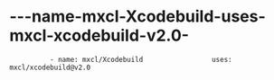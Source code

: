 # ---name-mxcl-Xcodebuild-uses-mxcl-xcodebuild-v2.0-
              - name: mxcl/Xcodebuild                 uses: mxcl/xcodebuild@v2.0             
